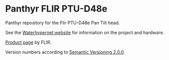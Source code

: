 # Panthyr FLIR PTU-D48e
Panthyr repository for the Flir PTU-D48e Pan Tilt head.


See the [Waterhypernet website](https://waterhypernet.org/equipment/) for information on the project and hardware.

[Product page](https://www.flir.eu/products/ptu-d48e/?model=D48E-SS-SS-000-SS) by FLIR.

Version numbers according to [Semantic Versioning 2.0.0](https://semver.org/).
